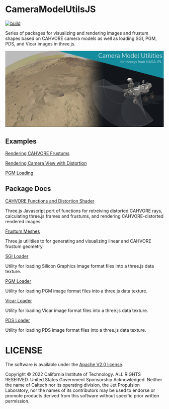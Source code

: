 # CameraModelUtilsJS

[![build](https://img.shields.io/github/workflow/status/NASA-AMMOS/CameraModelUtilsJS/Node.js%20CI?style=flat-square&label=build)](https://github.com/NASA-AMMOS/CameraModelUtilsJS/actions)

Series of packages for visualizing and rendering images and frustum shapes based on CAHVORE camera models as well as loading SGI, PGM, PDS, and Vicar images in three.js.

![](./docs/banner.png)

## Examples

[Rendering CAHVORE Frustums](https://nasa-ammos.github.io/CameraModelUtilsJS/examples/frustumDisplay.html)

[Rendering Camera View with Distortion](https://nasa-ammos.github.io/CameraModelUtilsJS/examples/distortionPreview.html)

[PGM Loading](https://nasa-ammos.github.io/CameraModelUtilsJS/examples/pgmLoader.html)

## Package Docs

[CAHVORE Functions and Distortion Shader](./src/cahvore-utilities/)

Three.js Javascript port of functions for retreiving distorted CAHVORE rays, calculating three.js frames and frustums, and rendering CAHVORE-distorted rendered images.

[Frustum Meshes](./src/frustum-mesh/)

Three.js utilitiies to for generating and visualizing linear and CAHVORE frustum geometry.

[SGI Loader](./src/sgi-loader/)

Utility for loading Silicon Graphics image format files into a three.js data texture.

[PGM Loader](./src/pgm-loader/)

Utility for loading PGM image format files into a three.js data texture.

[Vicar Loader](./src/vicar-loader/)

Utility for loading Vicar image format files into a three.js data texture.

[PDS Loader](./src/pds-loader/)

Utility for loading PDS image format files into a three.js data texture.

# LICENSE

The software is available under the [Apache V2.0 license](../LICENSE.txt).

Copyright © 2022 California Institute of Technology. ALL RIGHTS
RESERVED. United States Government Sponsorship Acknowledged.
Neither the name of Caltech nor its operating division, the
Jet Propulsion Laboratory, nor the names of its contributors may be
used to endorse or promote products derived from this software
without specific prior written permission.
